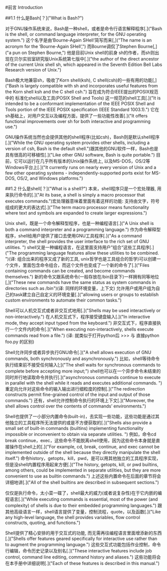 #前言 Introduction

##1.1 什么是Bash[？]("What is Bash?")

对于GNU操作系统来说，Bash是一种shell，或者是命令行语言解释程序[.]("Bash is the shell, or command language interpreter, for the GNU operating system.") 这个名字是由‘Bourne-Again SHell’简写而来[,]("The name is an acronym for the ‘Bourne-Again SHell’,") 而Bourne调侃了Stephen Bourne[,]("a pun on Stephen Bourne,") 他是目前Unix shell的前身 sh的作者，而sh则出现在贝尔实验室研究版Unix系统第七版中[.]("the author of the direct ancestor of the current Unix shell sh, which appeared in the Seventh Edition Bell Labs Research version of Unix.")

Bash极大地兼容sh，吸收了Korn shell(ksh), C shell(csh)的一些有用的功能[,]("Bash is largely compatible with sh and incorporates useful features from the Korn shell ksh and the C shell csh.") 旨在成为符合IEEE提出的POSIX规范中的 标准化shell以及工具(POSIX Shell and Tools) 这一规范的shell工具[.]("It is intended to be a conformant implementation of the IEEE POSIX Shell and Tools portion of the IEEE POSIX specification (IEEE Standard 1003.1).") 它在sh基础上，对用户交互以及编程方面，提供了一些功能性改善[.]("It offers functional improvements over sh for both interactive and programming use.")

GNU操作系统当然也会提供其他的shell程序(比如csh)，Bash则是默认shell程序[.]("While the GNU operating system provides other shells, including a version of csh, Bash is the default shell.")跟其他的GNU软件一样，Bash也是具有很高的可移植性[.]("Like other GNU software, Bash is quite portable.") 目前，它可以运行在几乎所有版本的Unix操作系统上, 以及MS-DOS，OS/2等Windows平台上[.]("It currently runs on nearly every version of Unix and a few other operating systems - independently-supported ports exist for MS-DOS, OS/2, and Windows platforms.")


##1.2 什么是shell[？]("What is a shell?")
本来，shell程序只是一个宏处理器, 用来执行命令的[.]("At its base, a shell is simply a macro processor that executes commands.")宏处理器意味着里面有着这样的功能: 支持由文字，符号组成的更大的表达式[.]("The term macro processor means functionality where text and symbols are expanded to create larger expressions.")

Unix shell，既是一个命令解释型程序，也是一种编程语言[.]("A Unix shell is both a command interpreter and a programming language.") 作为命令解释型程序，shell给用户提供了接口去使用GNU工具程序[.]("As a command interpreter, the shell provides the user interface to the rich set of GNU utilities. ") shell又是一种编程语言，在这里面支持用户”组合“这些工具程序[.]("The programming language features allow these utilities to be combined. ")(译: 组合出来的程序又成了新的工具, unix哲学也是工具组合的哲学)可以创建一个文件，里面包含命令组合，而这个文件也变成了一个新的命令了[.]("Files containing commands can be created, and become commands themselves.") 新的命令又跟系统命令(一般存放在/bin目录下)一样拥有同等地位[,]("These new commands have the same status as system commands in directories such as /bin")(译: 同样的环境变量，上下文) 允许用户或用户组为自己的task建立自己自定义的环境变量[.]("allowing users or groups to establish custom environments to automate their common tasks.")

Shell可以人机交互式或者非交互式地用[.]("Shells may be used interactively or non-interactively.") 在人机交互式下，程序接受键盘输入[.]("In interactive mode, they accept input typed from the keyboard.") 非交互式下，程序直接执行一个文件内的命令[.]("When executing non-interactively, shells execute commands read from a file.") (译: 就类似于打开python后 >>> 与 直接python foo.py 的区别)

Shell允许同步或者异步执行GNU命令[.]("A shell allows execution of GNU commands, both synchronously and asynchronously.") 比如，shell等待命令执行结束前不接受任何输入[;]("The shell waits for synchronous commands to complete before accepting more input;") shell也可以在一个异步命令未结束的同时并行地读取命令并执行[.]("asynchronous commands continue to execute in parallel with the shell while it reads and executes additional commands. ") 重定向允许对这些命令的输入输出进行细粒度的控制[.]("The redirection constructs permit fine-grained control of the input and output of those commands.") 还有，shell允许控制命令执行的环境上下文[.]("Moreover, the shell allows control over the contents of commands’ environments.")

Shell也提供了一小部分内置命令(built-in)，去实现一些功能，这些功能是通过其他独立的工具程序所无法提供的或是不方便获取的[.]("Shells also provide a small set of built-in commands (builtins) implementing functionality impossible or inconvenient to obtain via separate utilities. ") 例如，命令cd break continue，exec，这些命令不能脱离shell使用，因为这些命令本身就是直接操作在shell上的[.]("For example, cd, break, continue, and exec cannot be implemented outside of the shell because they directly manipulate the shell itself.") 命令history，getopts，kill，pwd，是可以用其他独立的工具程序实现，但是没shell内置程序用起来方便[.]("The history, getopts, kill, or pwd builtins, among others, could be implemented in separate utilities, but they are more convenient to use as builtin commands.") 上述这些内置命令在后面的章节将会详细地讲[.]("All of the shell builtins are described in subsequent sections.")

仅仅是执行命令，太小菜一碟了，shell最大的威力(或者说复杂性)在于它内嵌的编程语言[.]("While executing commands is essential, most of the power (and complexity) of shells is due to their embedded programming languages.") 跟其他高级语言一样，shell语言提供了变量，控制流程，quote，以及函数[.]("Like any high-level language, the shell provides variables, flow control constructs, quoting, and functions.")

Shell提供了精心安排的用于交互式的功能, 而无需再往编程语言里面增添新的东西[.]("Shells offer features geared specifically for interactive use rather than to augment the programming language.") 这些交互式功能包括作业控制，命令行编辑，命令历史记录以及别名[.]("These interactive features include job control, command line editing, command history and aliases.") 这些功能将会在本手册中详细说明[.]("Each of these features is described in this manual.")

